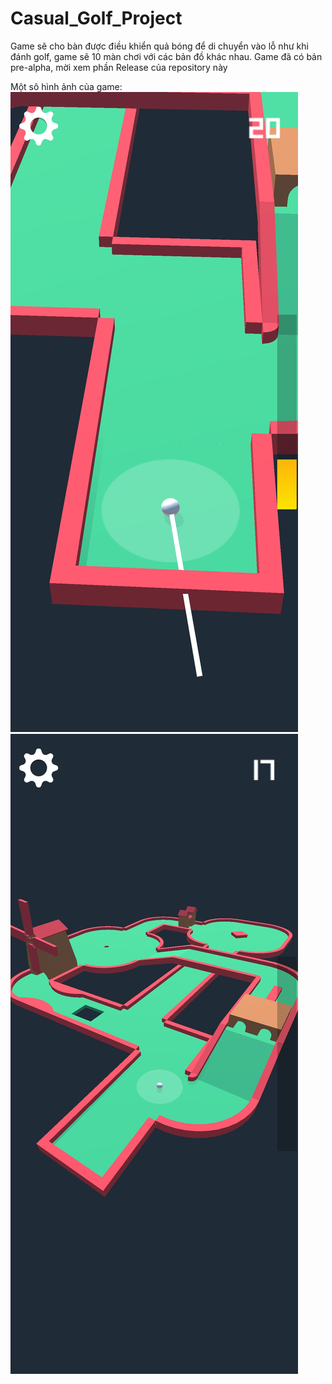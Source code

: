 # Casual_Golf_Project

Game sẽ cho bàn được điều khiển quả bóng để di chuyển vào lỗ như khi đánh golf, game sẽ 10 màn chơi với các bản đồ khác nhau.
Game đã có bản pre-alpha, mời xem phần Release của repository này

Một sô hình ảnh của game:
![Gameplay1](./Picture/pic_gameplay1.jpg)
![Gameplay2](./Picture/pic_gameplay2.jpg)
